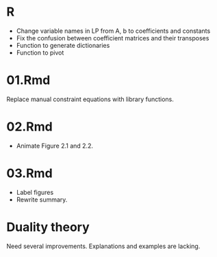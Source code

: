 # R
- Change variable names in LP from A, b to coefficients and constants
- Fix the confusion between coefficient matrices and their transposes
- Function to generate dictionaries
- Function to pivot

# 01.Rmd

Replace manual constraint equations with library functions.

# 02.Rmd

- Animate Figure 2.1 and 2.2.

# 03.Rmd

- Label figures
- Rewrite summary.

# Duality theory

Need several improvements. Explanations and examples are lacking.